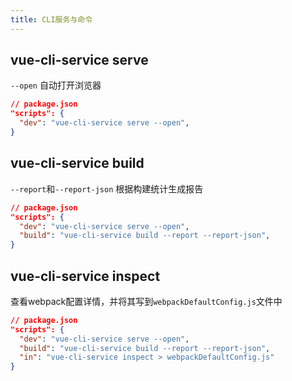 ```yaml
---
title: CLI服务与命令
---
```

## vue-cli-service serve
```--open``` 自动打开浏览器
```json {3}
// package.json
"scripts": {
  "dev": "vue-cli-service serve --open",
}
```

## vue-cli-service build
```--report```和```--report-json``` 根据构建统计生成报告
```json {4}
// package.json
"scripts": {
  "dev": "vue-cli-service serve --open",
  "build": "vue-cli-service build --report --report-json",
}
```

## vue-cli-service inspect
查看webpack配置详情，并将其写到```webpackDefaultConfig.js```文件中
```json {5}
// package.json
"scripts": {
  "dev": "vue-cli-service serve --open",
  "build": "vue-cli-service build --report --report-json",
  "in": "vue-cli-service inspect > webpackDefaultConfig.js"
}
```
